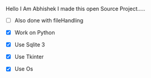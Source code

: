 Hello I Am Abhishek I  made this open Source Project.....
- [ ] Also done with fileHandling
- [x] Work on Python
- [x] Use Sqlite 3
- [x] Use Tkinter 
- [x] Use Os 

